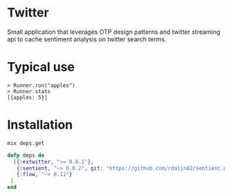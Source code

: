 # Twitter

Small application that leverages OTP design patterns and twitter streaming api to cache sentiment analysis on twitter search terms.  

# Typical use

```
> Runner.run("apples")
> Runner.stats
[{apples: 5}]

```
# Installation

```
mix deps.get

```

```elixir
defp deps do
  [{:extwitter, ">= 0.8.1"},
   {:sentient, "~> 0.0.2", git: "https://github.com/rdalin82/sentient.git"},
   {:flow, "~> 0.11"}
 ]
end
```
